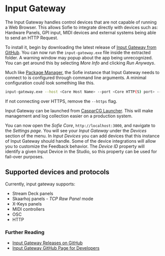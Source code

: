 # Input Gateway

The Input Gateway handles control devices that are not capable of running a Web Browser. This allows Sofie to integrate directly with devices such as: Hardware Panels, GPI input, MIDI devices and external systems being able to send an HTTP Request.

To install it, begin by downloading the latest release of [Input Gateway from GitHub](https://github.com/nrkno/sofie-input-gateway/releases). You can now run the `input-gateway.exe` file inside the extracted folder. A warning window may popup about the app being unrecognized. You can get around this by selecting _More Info_ and clicking _Run Anyways_.

Much like [Package Manager](./installing-package-manager), the Sofie instance that Input Gateway needs to connect to is configured through command line arguments. A minimal configuration could look something like this.

```bash
input-gateway.exe --host <Core Host Name> --port <Core HTTP(S) port> --https --id <Peripheral Device Id> --token <Peripheral Device Token/Password>
```

If not connecting over HTTPS, remove the `--https` flag.

Input Gateway can be launched from [CasparCG Launcher](./installing-connections-and-additional-hardware/casparcg-server-installation#installing-the-casparcg-launcher). This will make management and log collection easier on a production system.

You can now open the _Sofie&nbsp;Core_, `http://localhost:3000`,  and navigate to the _Settings page_. You will see your _Input Gateway_ under the _Devices_ section of the menu. In _Input Devices_ you can add devices that this instance of Input Gateway should handle. Some of the device integrations will allow you to customize the Feedback behavior. The *Device ID* property will identify a given Input Device in the Studio, so this property can be used for fail-over purposes.

## Supported devices and protocols

Currently, input gateway supports:

* Stream Deck panels
* Skaarhoj panels - _TCP Raw Panel_ mode
* X-Keys panels
* MIDI controllers
* OSC
* HTTP

### Further Reading

* [Input Gateway Releases on GitHub](https://github.com/nrkno/sofie-input-gateway/releases)
* [Input Gateway GitHub Page for Developers](https://github.com/nrkno/sofie-input-gateway)

